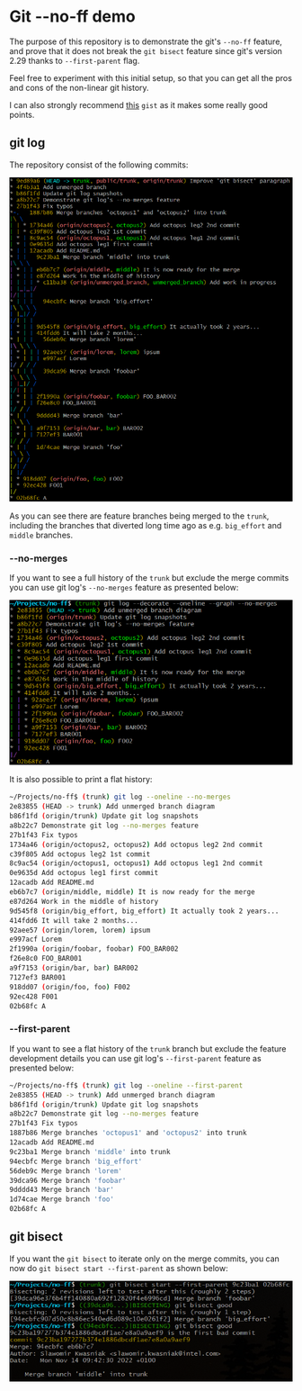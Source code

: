 # Git --no-ff demo

The purpose of this repository is to demonstrate the git's `--no-ff` feature,
and prove that it does not break the `git bisect` feature since git's version
2.29 thanks to `--first-parent` flag.

Feel free to experiment with this initial setup, so that you can get all the
pros and cons of the non-linear git history.

I can also strongly recommend [this](https://gist.github.com/canton7/3737126)
`gist` as it makes some really good points.

## git log

The repository consist of the following commits:

![git log --all --decorate --oneline --graph](git_log.png "git log --all --decorate --oneline --graph")

As you can see there are feature branches being merged to the `trunk`, including
the branches that diverted long time ago as e.g. `big_effort` and `middle`
branches.

### --no-merges

If you want to see a full history of the `trunk` but exclude the merge commits
you can use git log's `--no-merges` feature as presented below:

![git log --decorate --oneline --graph --no-merges](git_log_no_merges.png "git log --decorate --oneline --graph --no-merges")

It is also possible to print a flat history:

```bash
~/Projects/no-ff$ (trunk) git log --oneline --no-merges
2e83855 (HEAD -> trunk) Add unmerged branch diagram
b86f1fd (origin/trunk) Update git log snapshots
a8b22c7 Demonstrate git log --no-merges feature
27b1f43 Fix typos
1734a46 (origin/octopus2, octopus2) Add octopus leg2 2nd commit
c39f805 Add octopus leg2 1st commit
8c9ac54 (origin/octopus1, octopus1) Add octopus leg1 2nd commit
0e9635d Add octopus leg1 first commit
12acadb Add README.md
eb6b7c7 (origin/middle, middle) It is now ready for the merge
e87d264 Work in the middle of history
9d545f8 (origin/big_effort, big_effort) It actually took 2 years...
414fdd6 It will take 2 months...
92aee57 (origin/lorem, lorem) ipsum
e997acf Lorem
2f1990a (origin/foobar, foobar) FOO_BAR002
f26e8c0 FOO_BAR001
a9f7153 (origin/bar, bar) BAR002
7127ef3 BAR001
918dd07 (origin/foo, foo) F002
92ec428 F001
02b68fc A
```

### --first-parent

If you want to see a flat history of the `trunk` branch but exclude the feature
development details you can use git log's `--first-parent` feature as presented
below:

```bash
~/Projects/no-ff$ (trunk) git log --oneline --first-parent
2e83855 (HEAD -> trunk) Add unmerged branch diagram
b86f1fd (origin/trunk) Update git log snapshots
a8b22c7 Demonstrate git log --no-merges feature
27b1f43 Fix typos
1887b86 Merge branches 'octopus1' and 'octopus2' into trunk
12acadb Add README.md
9c23ba1 Merge branch 'middle' into trunk
94ecbfc Merge branch 'big_effort'
56deb9c Merge branch 'lorem'
39dca96 Merge branch 'foobar'
9dddd43 Merge branch 'bar'
1d74cae Merge branch 'foo'
02b68fc A
```

## git bisect

If you want the `git bisect` to iterate only on the merge commits, you can now
do `git bisect start --first-parent` as shown below:

![git bisect start --first-parent 9c23ba1 02b68fc](git_bisect.png "git bisect start --first-parent 9c23ba1 02b68fc")
